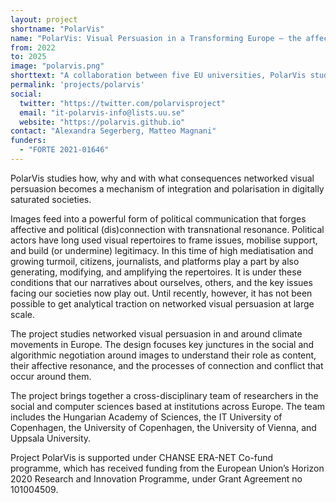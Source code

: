 ```yaml
---
layout: project
shortname: "PolarVis"
name: "PolarVis: Visual Persuasion in a Transforming Europe – the affective and polarising power of visual content in online political discourse"
from: 2022
to: 2025
image: "polarvis.png"
shorttext: "A collaboration between five EU universities, PolarVis studies how, why and with what consequences networked visual persuasion becomes a mechanism of integration and polarisation in digitally saturated societies."
permalink: 'projects/polarvis'
social:
  twitter: "https://twitter.com/polarvisproject"
  email: "it-polarvis-info@lists.uu.se"
  website: "https://polarvis.github.io"
contact: "Alexandra Segerberg, Matteo Magnani"
funders:
  - "FORTE 2021-01646"
---
```


PolarVis studies how, why and with what consequences networked visual persuasion becomes a mechanism of integration and polarisation in digitally saturated societies.

Images feed into a powerful form of political communication that forges affective and political (dis)connection with transnational resonance. Political actors have long used visual repertoires to frame issues, mobilise support, and build (or undermine) legitimacy. In this time of high mediatisation and growing turmoil, citizens, journalists, and platforms play a part by also generating, modifying, and amplifying the repertoires. It is under these conditions that our narratives about ourselves, others, and the key issues facing our societies now play out. Until recently, however, it has not been possible to get analytical traction on networked visual persuasion at large scale.

The project studies networked visual persuasion in and around climate movements in Europe. The design focuses key junctures in the social and algorithmic negotiation around images to understand their role as content, their affective resonance, and the processes of connection and conflict that occur around them.

The project brings together a cross-disciplinary team of researchers in the social and computer sciences based at institutions across Europe. The team includes the Hungarian Academy of Sciences, the IT University of Copenhagen, the University of Copenhagen, the University of Vienna, and Uppsala University.

Project PolarVis is supported under CHANSE ERA-NET Co-fund programme, which has received funding from the European Union’s Horizon 2020 Research and Innovation Programme, under Grant Agreement no 101004509.

